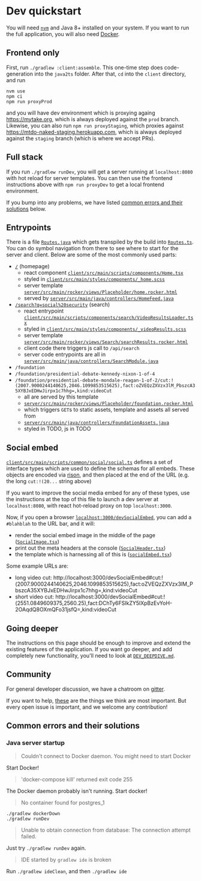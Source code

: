 # Dev quickstart

You will need [`nvm`](https://github.com/nvm-sh/nvm#installing-and-updating) and Java 8+ installed on your system. If you want to run the full application, you will also need [Docker](https://docs.docker.com/get-docker/).

## Frontend only

First, run `./gradlew :client:assemble`. This one-time step does code-generation into the `java2ts` folder. After that, `cd` into the `client` directory, and run

```
nvm use
npm ci
npm run proxyProd
```

and you will have dev environment which is proxying againg https://mytake.org, which is always deployed against the `prod` branch. Likewise, you can also run `npm run proxyStaging`, which proxies against https://mtdo-naked-staging.herokuapp.com, which is always deployed against the `staging` branch (which is where we accept PRs).

## Full stack

If you run `./gradlew runDev`, you will get a server running at `localhost:8080` with hot reload for server templates. You can then use the frontend instructions above with `npm run proxyDev` to get a local frontend environment.

If you bump into any problems, we have listed [common errors and their solutions](#common-errors-and-their-solutions) below.

## Entrypoints

There is a file [`Routes.java`](client/src/main/java/java2ts/Routes.java) which gets transpiled by the build into [`Routes.ts`](client/src/main/scripts/java2ts/Routes.ts). You can do symbol navigation from there to see where to start for the server and client.  Below are some of the most commonly used parts:

- [`/`](https://mytake.org/) (homepage)
  - react component [`client/src/main/scripts/components/Home.tsx`](client/src/main/scripts/components/Home.tsx)
  - styled in [`client/src/main/styles/components/_home.scss`](client/src/main/styles/components/_home.scss)
  - server template [`server/src/main/rocker/views/Placeholder/home.rocker.html`](server/src/main/rocker/views/Placeholder/home.rocker.html)
  - served by [`server/src/main/java/controllers/HomeFeed.java`](server/src/main/java/controllers/HomeFeed.java)
- [`/search?q=social%20security`](https://mytake.org/search?q=social%20security) (search)
  - react entrypoint [`client/src/main/scripts/components/search/VideoResultsLoader.tsx`](client/src/main/scripts/components/search/VideoResultsLoader.tsx)
  - styled in [`client/src/main/styles/components/_videoResults.scss`](client/src/main/styles/components/_videoResults.scss)
  - server template [`server/src/main/rocker/views/Search/searchResults.rocker.html`](server/src/main/rocker/views/Search/searchResults.rocker.html)
  - client code there triggers js call to `/api/search`
  - server code entrypoints are all in [`server/src/main/java/controllers/SearchModule.java`](server/src/main/java/controllers/SearchModule.java)
- `/foundation`
- `/foundation/presidential-debate-kennedy-nixon-1-of-4`
- `/foundation/presidential-debate-mondale-reagan-1-of-2/cut:!(2007.9000244140625,2046.1099853515625),fact:oZVEQzZXVzx3lM_PbszcA35XYBJxEDHwJirpx1c7hhg=,kind:videoCut`
  - all are served by this template
  - [`server/src/main/rocker/views/Placeholder/foundation.rocker.html`](server/src/main/rocker/views/Placeholder/foundation.rocker.html)
  - which triggers `GET`s to static assets, template and assets all served from
  - [`server/src/main/java/controllers/FoundationAssets.java`](server/src/main/java/controllers/FoundationAssets.java)
  - styled in TODO, js in TODO

## Social embed

[`client/src/main/scripts/common/social/social.ts`](client/src/main/scripts/common/social/social.ts) defines a set of interface types which are used to define the schemas for all embeds.  These objects are encoded via [rison](https://rison.io/), and then placed at the end of the URL (e.g. the long `cut:!(20...` string above)

If you want to improve the social media embed for any of these types, use the instructions at the top of this file to launch a dev server at `localhost:8080`, with react hot-reload proxy on top `localhost:3000`.

Now, if you open a browser [`localhost:3000/devSocialEmbed`](http://localhost:3000/devSocialEmbed), you can add a `#blahblah` to the URL bar, and it will:

- render the social embed image in the middle of the page ([`SocialImage.tsx`](client/src/main/scripts/common/social/SocialImage.tsx))
- print out the meta headers at the console ([`SocialHeader.tsx`](client/src/main/scripts/common/social/SocialHeader.tsx))
- the template which is harnessing all of this is ([`socialEmbed.tsx`](client/src/main/scripts/socialEmbed.tsx))

Some example URLs are:

- long video cut: http://localhost:3000/devSocialEmbed#cut:!(2007.9000244140625,2046.1099853515625),fact:oZVEQzZXVzx3lM_PbszcA35XYBJxEDHwJirpx1c7hhg=,kind:videoCut
- short video cut: http://localhost:3000/devSocialEmbed#cut:!(2551.0849609375,2560.25),fact:DChTy6FSIkZY5lXpBzEvYoH-2OAqdQ8OXmQFo31jsfQ=,kind:videoCut

## Going deeper

The instructions on this page should be enough to improve and extend the existing features of the application. If you want go deeper, and add completely new functionality, you'll need to look at [`DEV_DEEPDIVE.md`](DEV_DEEPDIVE.md).

## Community

For general developer discussion, we have a chatroom on [gitter](https://gitter.im/mytakedotorg).

If you want to help, [these](https://github.com/mytakedotorg/mtdo/projects/3) are the things we think are most important. But every open issue is important, and we welcome any contribution!

## Common errors and their solutions

### Java server startup

> Couldn't connect to Docker daemon. You might need to start Docker

Start Docker!

> 'docker-compose kill' returned exit code 255

The Docker daemon probably isn't running. Start docker!

> No container found for postgres_1

```
./gradlew dockerDown
./gradlew runDev
```

> Unable to obtain connection from database: The connection attempt failed.

Just try `./gradlew runDev` again.

> IDE started by `gradlew ide` is broken

Run `./gradlew ideClean`, and then `./gradlew ide`
